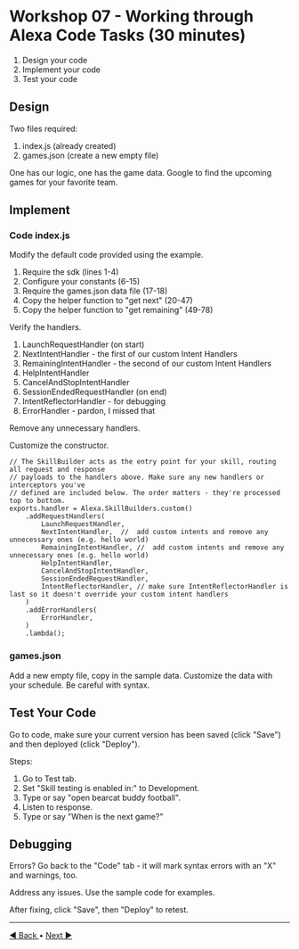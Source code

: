 # Workshop 07 - Working through Alexa Code Tasks (30 minutes)

1. Design your code
2. Implement your code
3. Test your code

## Design

Two files required:

1. index.js (already created)
2. games.json (create a new empty file)

One has our logic, one has the game data. Google to find the upcoming games for your favorite team.

## Implement

### Code index.js

Modify the default code provided using the example.

1. Require the sdk (lines 1-4)
2. Configure your constants (6-15)
3. Require the games.json data file (17-18)
4. Copy the helper function to "get next" (20-47)
5. Copy the helper function to "get remaining" (49-78)

Verify the handlers.

1. LaunchRequestHandler (on start)
2. NextIntentHandler - the first of our custom Intent Handlers
3. RemainingIntentHandler - the second of our custom Intent Handlers
4. HelpIntentHandler
5. CancelAndStopIntentHandler
6. SessionEndedRequestHandler (on end)
7. IntentReflectorHandler - for debugging
8. ErrorHandler - pardon, I missed that

Remove any unnecessary handlers.

Customize the constructor.

```Node
// The SkillBuilder acts as the entry point for your skill, routing all request and response
// payloads to the handlers above. Make sure any new handlers or interceptors you've
// defined are included below. The order matters - they're processed top to bottom.
exports.handler = Alexa.SkillBuilders.custom()
    .addRequestHandlers(
        LaunchRequestHandler,
        NextIntentHandler,  //  add custom intents and remove any unnecessary ones (e.g. hello world)
        RemainingIntentHandler, //  add custom intents and remove any unnecessary ones (e.g. hello world)
        HelpIntentHandler,
        CancelAndStopIntentHandler,
        SessionEndedRequestHandler,
        IntentReflectorHandler, // make sure IntentReflectorHandler is last so it doesn't override your custom intent handlers
    )
    .addErrorHandlers(
        ErrorHandler,
    )
    .lambda();
```

### games.json

Add a new empty file, copy in the sample data. Customize the data with your schedule. Be careful with syntax.

## Test Your Code 

Go to code, make sure your current version has been saved (click "Save") and then deployed (click "Deploy"). 

Steps:

1. Go to Test tab.
2. Set "Skill testing is enabled in:" to Development.
3. Type or say "open bearcat buddy football".
4. Listen to response.
5. Type or say "When is the next game?"

## Debugging

Errors?  Go back to the "Code" tab - it will mark syntax errors with an "X" and warnings, too. 

Address any issues. Use the sample code for examples.

After fixing, click "Save", then "Deploy" to retest. 

---

[:arrow_backward: Back ](./workshop-06.md) • [ Next :arrow_forward:](./workshop-08.md)
